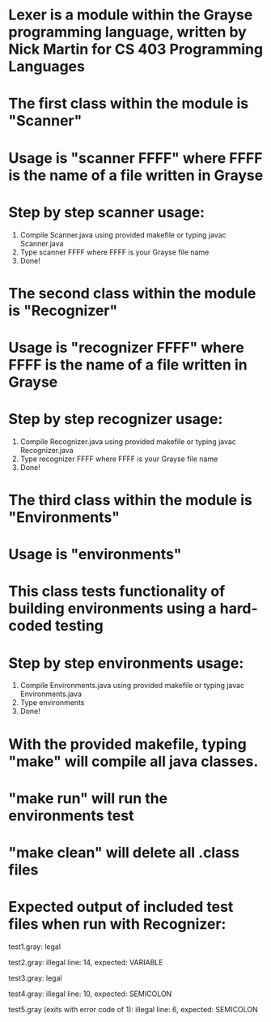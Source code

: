 # Lexer is a module within the Grayse programming language, written by Nick Martin for CS 403 Programming Languages

# The first class within the module is "Scanner"
# Usage is "scanner FFFF" where FFFF is the name of a file written in Grayse

# Step by step scanner usage:
 1. Compile Scanner.java using provided makefile or typing javac Scanner.java
 2. Type scanner FFFF where FFFF is your Grayse file name
 3. Done!

# The second class within the module is "Recognizer"
# Usage is "recognizer FFFF" where FFFF is the name of a file written in Grayse

# Step by step recognizer usage:
 1. Compile Recognizer.java using provided makefile or typing javac Recognizer.java
 2. Type recognizer FFFF where FFFF is your Grayse file name
 3. Done!

# The third class within the module is "Environments"
# Usage is "environments"
# This class tests functionality of building environments using a hard-coded testing

# Step by step environments usage:
 1. Compile Environments.java using provided makefile or typing javac Environments.java
 2. Type environments
 3. Done!


# With the provided makefile, typing "make" will compile all java classes.
# "make run" will run the environments test
# "make clean" will delete all .class files

# Expected output of included test files when run with Recognizer:

test1.gray:
legal

test2.gray:
illegal line: 14, expected: VARIABLE

test3.gray:
legal

test4.gray:
illegal line: 10, expected: SEMICOLON

test5.gray (exits with error code of 1):
illegal line: 6, expected: SEMICOLON


